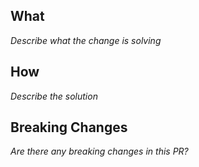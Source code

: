 <!-- Thank you for contributing! Please make sure that your code changes
are covered with tests. In case of new features or big changes remember
to adjust the documentation.

In case of an existing issue, reference it using one of the following:

closes: #ISSUE
related: #ISSUE

How to write a good git commit message:
http://chris.beams.io/posts/git-commit/
-->

## What
*Describe what the change is solving*

## How
*Describe the solution*

## Breaking Changes
*Are there any breaking changes in this PR?*
